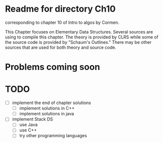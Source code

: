 # Readme for directory Ch10
corresponding to chapter 10 of Intro to algos by Cormen.

This Chapter focuses on Elementary Data Structures.
Several sources are using to compile this chapter. The theory is provided by CLRS while some of the source code is provided by "Schaum's Outlines." There may
be other sources that are used for both theory and source code.

# Problems coming soon

# TODO

- [ ] implement the end of chapter solutions
   - [ ] implement solutions in C++
   - [ ] implement solutions in java

- [ ] implement Stack DS
   - [ ] use Java
   - [ ] use C++
   - [ ] try other programming languages
